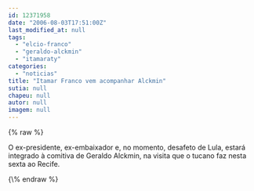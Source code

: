 ```yaml
---
id: 12371958
date: "2006-08-03T17:51:00Z"
last_modified_at: null
tags:
  - "elcio-franco"
  - "geraldo-alckmin"
  - "itamaraty"
categories:
  - "noticias"
title: "Itamar Franco vem acompanhar Alckmin"
sutia: null
chapeu: null
autor: null
imagem: null
---
```

{\% raw %}
<p><P>O ex-presidente, ex-embaixador e, no momento, desafeto de Lula, estará integrado à comitiva de Geraldo Alckmin, na visita que o tucano faz nesta sexta&nbsp;ao Recife.</P> </p>
{\% endraw %}